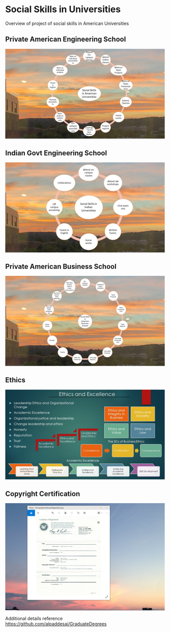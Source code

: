 # Social Skills in Universities

Overview of project of social skills in American Universities

## Private American Engineering School
![image](SocialSkillsAmericanUniversities.jpg)

## Indian Govt Engineering School
![image](SocialSkillsIndianUniversities.jpg)

## Private American Business School
![image](SocialSkillsBusinessSchool.jpg)

## Ethics
![image](Ethics.jpg)

## Copyright Certification
![image](USCopyrightCertificate.png)

Additional details reference https://github.com/alpaddesai/GraduateDegrees
